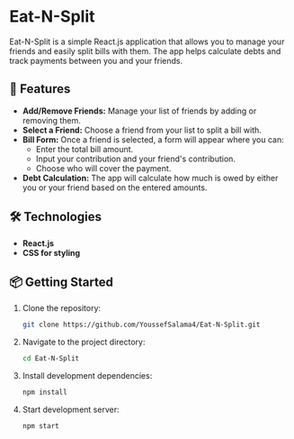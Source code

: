 # Eat-N-Split

Eat-N-Split is a simple React.js application that allows you to manage your friends and easily split bills with them. The app helps calculate debts and track payments between you and your friends.

## 🚀 Features

- **Add/Remove Friends:** Manage your list of friends by adding or removing them.
- **Select a Friend:** Choose a friend from your list to split a bill with.
- **Bill Form:** Once a friend is selected, a form will appear where you can:
  - Enter the total bill amount.
  - Input your contribution and your friend's contribution.
  - Choose who will cover the payment.
- **Debt Calculation:** The app will calculate how much is owed by either you or your friend based on the entered amounts.

## 🛠️ Technologies

- **React.js**
- **CSS for styling**

## 📦 Getting Started

1. Clone the repository:

   ```bash
   git clone https://github.com/YoussefSalama4/Eat-N-Split.git
   ```

2. Navigate to the project directory:

   ```bash
   cd Eat-N-Split
   ```

3. Install development dependencies:

   ```bash
   npm install
   ```

4. Start development server:
   ```bash
   npm start
   ```
